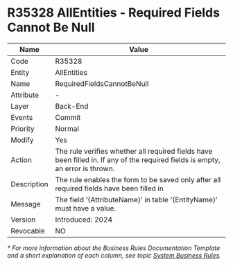 ﻿---
erp.type: business-rule
erp.entity: all-entities
---

# R35328 AllEntities - Required Fields Cannot Be Null

| Name | Value |
| ---- | ----- |
| Code | R35328 |
| Entity | AllEntities |
| Name | RequiredFieldsCannotBeNull |
| Attribute | - |
| Layer | Back-End |
| Events | Commit |
| Priority | Normal |
| Modify | Yes |
| Action | The rule verifies whether all required fields have been filled in. If any of the required fields is empty, an error is thrown. |
| Description| The rule enables the form to be saved only after all required fields have been filled in|
| Message | The field '{AttributeName}' in table '{EntityName}' must have a value.|
| Version | Introduced: 2024 |
| Revocable | NO |

*\* For more information about the Business Rules Documentation Template and a short explanation of each column, see
topic [System Business Rules](../templates/template-description-system-business-rules.md).*
